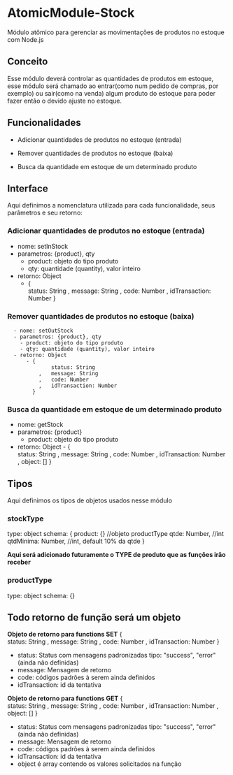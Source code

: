 # AtomicModule-Stock

  Módulo atômico para gerenciar as movimentações de produtos no estoque com Node.js

## Conceito

  Esse módulo deverá controlar as quantidades de produtos em estoque,
  esse módulo será chamado ao entrar(como num pedido de compras, por exemplo) ou sair(como na venda) algum produto do estoque para poder fazer então o devido ajuste no estoque.

## Funcionalidades

  - Adicionar quantidades de produtos no estoque (entrada)

  - Remover quantidades de produtos no estoque (baixa)

  - Busca da quantidade em estoque de um determinado produto

## Interface

  Aqui definimos a nomenclatura utilizada para cada funcionalidade, seus parâmetros e seu retorno:

### Adicionar quantidades de produtos no estoque (entrada)

  - nome: setInStock
  - parametros: {product}, qty
    - product: objeto do tipo produto
    - qty: quantidade (quantity), valor inteiro
  - retorno: Object
    - {   
            status: String
        ,   message: String
        ,   code: Number
        ,   idTransaction: Number
      }

### Remover quantidades de produtos no estoque (baixa)

      - nome: setOutStock
      - parametros: {product}, qty
        - product: objeto do tipo produto
        - qty: quantidade (quantity), valor inteiro
      - retorno: Object
          - {   
                  status: String
              ,   message: String
              ,   code: Number
              ,   idTransaction: Number
            }

### Busca da quantidade em estoque de um determinado produto
  - nome: getStock
  - parametros: {product}
    - product: objeto do tipo produto
  - retorno: Object
        - {   
                status: String
            ,   message: String
            ,   code: Number
            ,   idTransaction: Number
            ,   object: []
          }

## Tipos
Aqui definimos os tipos de objetos usados nesse módulo

### stockType

  type: object
  schema:
  {
      product: {} //objeto productType
      qtde: Number, //int
      qtdMinima: Number, //int, default 10% da qtde
  }


**Aqui será adicionado futuramente o TYPE de produto que as funções irão receber**
### productType

  type: object
  schema:
  {}

## Todo retorno de função será um objeto
  **Objeto de retorno para functions SET**
  {   
          status: String
      ,   message: String
      ,   code: Number
      ,   idTransaction: Number
  }

  - status: Status com mensagens padronizadas tipo: "success", "error" (ainda não definidas)
  - message: Mensagem de retorno
  - code:  códigos padrões à serem ainda definidos
  - idTransaction: id da tentativa


  **Objeto de retorno para functions GET**
  {   
          status: String
      ,   message: String
      ,   code: Number
      ,   idTransaction: Number
      ,   object: []
  }

  - status: Status com mensagens padronizadas tipo: "success", "error" (ainda não definidas)
  - message: Mensagem de retorno
  - code:  códigos padrões à serem ainda definidos
  - idTransaction: id da tentativa
  - object é array contendo os valores solicitados na função
